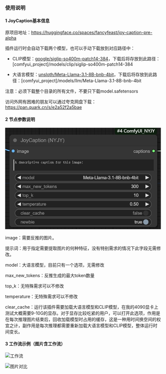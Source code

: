### 使用说明
#### 1 JoyCaption基本信息
原项目地址：https://huggingface.co/spaces/fancyfeast/joy-caption-pre-alpha

插件运行时会自动下载两个模型，也可以手动下载放到对应路径中：

- CLIP模型：[google/siglip-so400m-patch14-384]( https://huggingface.co/google/siglip-so400m-patch14-384/tree/main )，下载后将存放到此路径：[comfyui_project]/models/clip/siglip-so400m-patch14-384

- 大语言模型：[unsloth/Meta-Llama-3.1-8B-bnb-4bit]( https://huggingface.co/unsloth/Meta-Llama-3.1-8B-bnb-4bit/tree/main )，下载后将存放到此路径：[comfyui_project]/models/llm/Meta-Llama-3.1-8B-bnb-4bit

注意：必须下载整个目录的所有文件，不要只下载model.safetensors

访问外网有困难的朋友可以通过夸克网盘下载：https://pan.quark.cn/s/e2a52f2a5bae

#### 2 节点参数说明

![joy caption节点](images/joycaption-node.png)

image：需要反推的图片。

提示词：用于指定需要提取图片的何种特征，没有特别需求的情况下此字段无需修改。

model：大语言模型，目前只有一个选项，无需修改

max_new_tokens：反推生成的最大token数量

top_k：无特殊需求可以不修改

temperature：无特殊需求可以不修改

clear_cache：运行该插件需要加载大语言模型和CLIP模型，在我的4090显卡上测试大概需要9-10G的显存。对于显存比较吃紧的用户，可以打开此选项，作用是在每次推理图片结束后，回收加载模型时占用的缓存，这是一种用时间换空间的权宜之计，副作用是每次推理都需要重新加载大语言模型和CLIP模型，整体运行时间变长。

#### 3 工作流示例（图片含工作流）

![工作流](images/joycaption.png)


![图片对比](images/joycaption-2.png)
